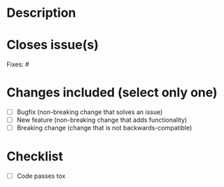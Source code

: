 # Description

# Closes issue(s)

  Fixes: #<issue number>

# Changes included (select only one)

- [ ] Bugfix (non-breaking change that solves an issue)
- [ ] New feature (non-breaking change that adds functionality)
- [ ] Breaking change (change that is not backwards-compatible)

# Checklist

- [ ] Code passes tox
